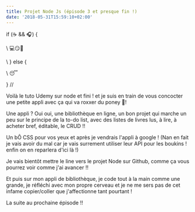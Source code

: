 ```yaml
---
title: Projet Node Js (épisode 3 et presque fin !)
date: '2018-05-31T15:59:10+02:00'
---
```

if (☕ && 🎧) { ‍‍‍‍‍‍ ‍‍

\    💻😏💪 

\    } else { ‍‍‍‍‍‍ ‍‍

\    😴 

} //

Voilà le tuto Udemy sur node et fini ! et je suis en train de vous concocter une petite appli avec ça qui va roxxer du poney 🐴!

Une appli ? Oui oui, une bibliothèque en ligne, un bon projet qui marche un peu sur le principe de la to-do list, avec des listes de livres lus, à lire, à acheter bref, éditable, le CRUD !! 

Un bÔ CSS pour vos yeux et après je vendrais l'appli à google ! (Nan en fait je vais avoir du mal car je vais surrement utiliser leur API pour les boukins ! enfin on en reparlera d'ici là !)

Je vais bientôt mettre le line vers le projet Node sur Github, comme ça vous pourrez voir comme j'ai avancer !!

Et puis sur mon appli de bibliothèque, je code tout à la main comme une grande, je réfléchi avec mon propre cerveau et je ne me sers pas de cet infame copier/coller que j'affectionne tant pourtant !

La suite au prochaine épisode !!
